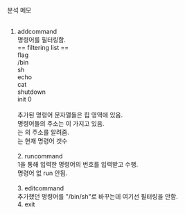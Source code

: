 분석 메모<br>
<br>
<ol>
  <li>addcommand</li>
  명령어를 필터링함.
  <br>
== filtering list ==<br>
flag<br>
/bin<br>
sh<br>
echo<br>
cat<br>
shutdown<br>
init 0<br>
<br>
추가된 명령어 문자열들은 힙 영역에 있음.<br>
명령어들의 주소는 <magic>이 가지고 있음.<br>
<head>는 <magic>의 주소를 알려줌.<br>
<ind>는 현재 명령어 갯수<br>
<br>
2. runcommand<br>
1을 통해 입력한 명령어의 번호를 입력받고 수행.<br>
명령어 없 run 안됨.<br>
<br>
3. editcommand<br>
추가했던 명령어를 "/bin/sh"로 바꾸는데 여기선 필터링을 안함.
<br>
4. exit<br>
<br>
  </ol>
